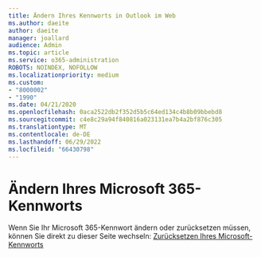 ```yaml
---
title: Ändern Ihres Kennworts in Outlook im Web
ms.author: daeite
author: daeite
manager: joallard
audience: Admin
ms.topic: article
ms.service: o365-administration
ROBOTS: NOINDEX, NOFOLLOW
ms.localizationpriority: medium
ms.custom:
- "8000002"
- "1990"
ms.date: 04/21/2020
ms.openlocfilehash: 0aca2522db2f352d5b5c64ed134c4b8b09bbebd8
ms.sourcegitcommit: c4e8c29a94f840816a023131ea7b4a2bf876c305
ms.translationtype: MT
ms.contentlocale: de-DE
ms.lasthandoff: 06/29/2022
ms.locfileid: "66430798"
---
```

# <a name="change-your-microsoft-365-password"></a>Ändern Ihres Microsoft 365-Kennworts

Wenn Sie Ihr Microsoft 365-Kennwort ändern oder zurücksetzen müssen, können Sie direkt zu dieser Seite wechseln: [Zurücksetzen Ihres Microsoft-Kennworts](https://go.microsoft.com/fwlink/p/?linkid=841910)